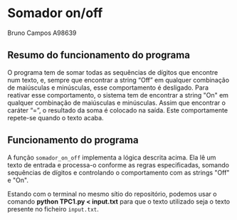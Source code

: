 # Somador on/off

Bruno Campos
A98639

## Resumo do funcionamento do programa

O programa tem de somar todas as sequências de dígitos que encontre num texto, e, sempre que encontrar a string “Off” em qualquer combinação de maiúsculas e minúsculas, esse
comportamento é desligado. Para reativar esse comportamento, o sistema tem de encontrar a string "On" em qualquer combinação de maiúsculas e minúsculas. Assim que encontrar o caráter “=”, o resultado da soma é colocado na saída. Este comportamente repete-se quando o texto acaba.

## Funcionamento do programa

A função `somador_on_off` implementa a lógica descrita acima. Ela lê um texto de entrada e processa-o conforme as regras especificadas, somando sequências de dígitos e controlando o comportamento com as strings "Off" e "On".

Estando com o terminal no mesmo sítio do repositório, podemos usar o comando **python TPC1.py < input.txt** para que o texto utilizado seja o texto presente no ficheiro `input.txt`.